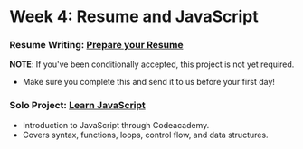 # Week 4: Resume and JavaScript

### Resume Writing: [Prepare your Resume][resume]
**NOTE**: If you've been conditionally accepted, this project is not yet  required.
- Make sure you complete this and send it to us before your first day!

### Solo Project: [Learn JavaScript][codeacademy]
- Introduction to JavaScript through Codeacademy.
- Covers syntax, functions, loops, control flow, and data structures.

[resume]: resume/README.md
[codeacademy]: https://www.codecademy.com/learn/javascript
